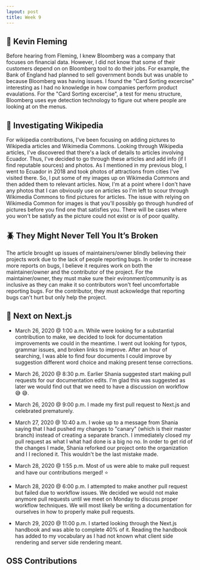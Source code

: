 ```yaml
---
layout: post
title: Week 9
---
```


:microphone: Kevin Fleming
---
Before hearing from Fleming, I knew Bloomberg was a company that focuses on financial data. However, I did not know that some of their customers depend on on Bloomberg tool to do their jobs. For example, the Bank of England had planned to sell government bonds but was unable to because Bloomberg was having issues. I found the "Card Sorting excercise" interesting as I had no knowledge in how companies perform product evaulations. For the "Card Sorting excercise", a test for menu structure, Bloomberg uses eye detection technology to figure out where people are looking at on the menus.

:mag_right: Investigating Wikipedia 
---
For wikipedia contributions, I've been focusing on adding pictures to Wikipedia articles and Wikimedia Commons. Looking through Wikipedia articles,  I've discovered that there's a lack of details to articles involving Ecuador. Thus, I've decided to go through these articles and add info (if I find reputable sources) and photos. As I mentioned in my previous blog, I went to Ecuador in 2018 and took photos of attractions from cities I've visited there. So, I put some of my images up on Wikimedia Commons and then added them to relevant articles. Now, I'm at a point where I don't have any photos that I can obviously use on articles so I'm left to scour through Wikimedia Commons to find pictures for articles. The issue with relying on Wikimedia Common for images is that you'll possibly go through hundred of pictures before you find one that satisfies you. There will be cases where you won't be satisfy as the picture could not exist or is of poor quality.

:beetle: They Might Never Tell You It’s Broken
---
The article brought up issues of maintainers/owner blindly believing their projects work due to the lack of people reporting bugs. In order to increase more reports on bugs, I believe it requires work on both the maintainer/owner and the contributor of the project. For the maintainer/owner, they must make sure their evironment/community is as inclusive as they can make it so contributors won't feel uncomfortable reporting bugs. For the contributor, they must ackowledge that reporting bugs can't hurt but only help the project.

:pencil: Next on Next.js
---

- March 26, 2020 @ 1:00 a.m.
While were looking for a substantial contribution to make, we decided to look for documentation improvements we could in the meantime. I went out looking for typos, grammar issues, and broken links to improve. After an hour of searching, I was able to find four documents I could improve by suggestion different word choice and making present tense corrections.

- March 26, 2020 @ 8:30 p.m.
Earlier Shania suggested start making pull requests for our documentation edits. I'm glad this was suggested as later we would find out that we need to have a discussion on workflow 😅 :sweat_smile:.

- March 26, 2020 @ 9:00 p.m.
I made my first pull request to Next.js and celebrated prematurely.

- March 27, 2020 @ 10:40 a.m.
I woke up to a message from Shania saying that I had pushed my changes to "canary" (which is their master branch) instead of creating a separate branch. I immediately closed my pull request as what I what had done is a big no no. In order to get rid of the changes I made, Shania reforked our project onto the organization and I I recloned it. This wouldn't be the last mistake made.

- March 28, 2020 @ 1:55 p.m.
Most of us were able to make pull request and have our contributions merged! :star:

- March 28, 2020 @ 6:00 p.m.
I attempted to make another pull request but failed due to workflow issues. We decided we would not make anymore pull requests until we meet on Monday to discuss proper workflow techniques. We will most likely be writing a documentation for ourselves in how to properly make pull requests.

- March 29, 2020 @ 11:00 p.m.
I started looking through the Next.js handbook and was able to complete 40% of it. Reading the handbook has added to my vocabulary as I had not known what client side rendering and server side rendering meant.

OSS Contributions
---





